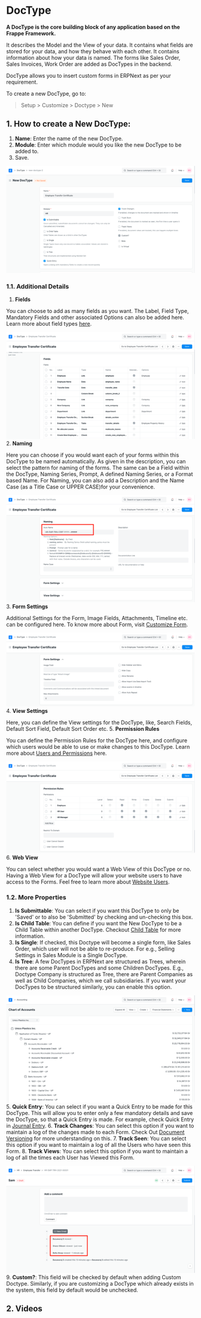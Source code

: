 
# DocType


**A DocType is the core building block of any application based on the Frappe Framework.**


It describes the Model and the View of your data. It contains what fields are stored for your data, and how they behave with each other. It contains information about how your data is named. The forms like Sales Order, Sales Invoices, Work Order are added as DocTypes in the backend.


DocType allows you to insert custom forms in ERPNext as per your requirement.


To create a new DocType, go to:



> 
> Setup > Customize > Doctype > New
> 
> 
> 


## 1. How to create a New DocType:


1. **Name**: Enter the name of the new DocType.
2. **Module**: Enter which module would you like the new DocType to be added to.
3. Save.


![Custom DocType](/files/doctype-employee-transfer.png)


### 1.1. Additional Details


1. **Fields**


You can choose to add as many fields as you want. The Label, Field Type, Mandatory Fields and other associated Options can also be added here. Learn more about field types [here](/docs/v13/user/manual/en/customize-erpnext/articles/field-types.html).


![Fields in Custom DocType](/files/doctype-employee-transfer-fields.png)
2. **Naming**


Here you can choose if you would want each of your forms within this DocType to be named automatically. As given in the description, you can select the pattern for naming of the forms. The same can be a Field within the DocType, Naming Series, Prompt, A defined Naming Series, or a Format based Name. For Naming, you can also add a Description and the Name Case (as a Title Case or UPPER CASE)for your convenience.


![Naming Custom DocType](/files/doctype-employee-transfer-naming.png)
3. **Form Settings**


Additional Settings for the Form, Image Fields, Attachments, Timeline etc. can be configured here. To know more about Form, visit [Customize Form](/docs/v13/user/manual/en/customize-erpnext/customize-form).


![Custom DocType Form Settings](/files/doctype-employee-transfer-form-settings.png)
4. **View Settings**


Here, you can define the View settings for the DocType, like, Search Fields, Default Sort Field, Default Sort Order etc.
5. **Permission Rules**


You can define the Permission Rules for the DocType here, and configure which users would be able to use or make changes to this DocType. Learn more about [Users and Permissions](/docs/v13/user/manual/en/setting-up/users-and-permissions) here.


![Custom DocType Permissions](/files/doctype-employee-transfer-permissions.png)
6. **Web View**


You can select whether you would want a Web View of this DocType or no. Having a Web View for a DocType will allow your website users to have access to the Forms. Feel free to learn more about [Website Users](/docs/v13/user/manual/en/setting-up/articles/difference-between-system-user-and-website-user).


### 1.2. More Properties


1. **Is Submittable**: You can select if you want this DocType to only be 'Saved' or to also be 'Submitted' by checking and un-checking this box.
2. **Is Child Table**: You can define if you want the New DocType to be a Child Table within another DocType. Checkout [Child Table](/docs/v13/user/manual/en/customize-erpnext/articles/customizing-data-visibility-in-child-table) for more information.
3. **Is Single**: If checked, this Doctype will become a single form, like Sales Order, which user will
not be able to re-produce. For e.g., Selling Settings in Sales Module is a Single DocType.
4. **Is Tree**: A few DocTypes in ERPNext are structured as Trees, wherein there are some Parent DocTypes and some Children DocTypes. E.g., Doctype Company is structured as Tree, there are Parent Companies as well as Child Companies, which we call subsidiaries. If you want your DocTypes to be structured similarly, you can enable this option.


![DocType Tree View](/files/doctype-treeview.png)
5. **Quick Entry**: You can select if you want a Quick Entry to be made for this DocType. This will allow you to enter only a few mandatory details and save the DocType, so that a Quick Entry is made. For example, check Quick Entry in [Journal Entry](/docs/v13/user/manual/en/accounts/journal-entry#11-quick-entry).
6. **Track Changes**: You can select this option if you want to maintain a log of the changes made to each Form. Check Out [Document Versioning](/docs/v13/user/manual/en/using-erpnext/document-versioning) for more understanding on this.
7. **Track Seen**: You can select this option if you want to maintain a log of all the Users who have seen this Form.
8. **Track Views**: You can select this option if you want to maintain a log of all the times each User has Viewed this Form.


![DocType Tree View](/files/doctype-track-views.png)
9. **Custom?**: This field will be checked by default when adding Custom Doctype. Similarly, if you are customizing a DocType which already exists in the system, this field by default would be unchecked.


## 2. Videos





